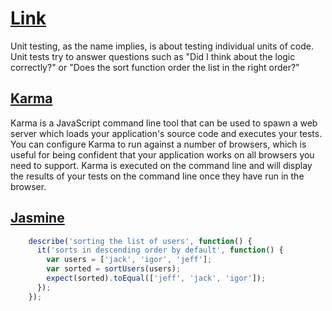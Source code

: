 # [Link](https://docs.angularjs.org/guide/unit-testing)

Unit testing, as the name implies, is about testing individual units of code. Unit tests try to answer questions such as "Did I think about the logic correctly?" or "Does the sort function order the list in the right order?"

## [Karma](http://karma-runner.github.io/)

Karma is a JavaScript command line tool that can be used to spawn a web server which loads your application's source code and executes your tests. You can configure Karma to run against a number of browsers, which is useful for being confident that your application works on all browsers you need to support. Karma is executed on the command line and will display the results of your tests on the command line once they have run in the browser.

## [Jasmine](http://jasmine.github.io/1.3/introduction.html)

```javascript
	describe('sorting the list of users', function() {
	  it('sorts in descending order by default', function() {
	    var users = ['jack', 'igor', 'jeff'];
	    var sorted = sortUsers(users);
	    expect(sorted).toEqual(['jeff', 'jack', 'igor']);
	  });
	});
```
